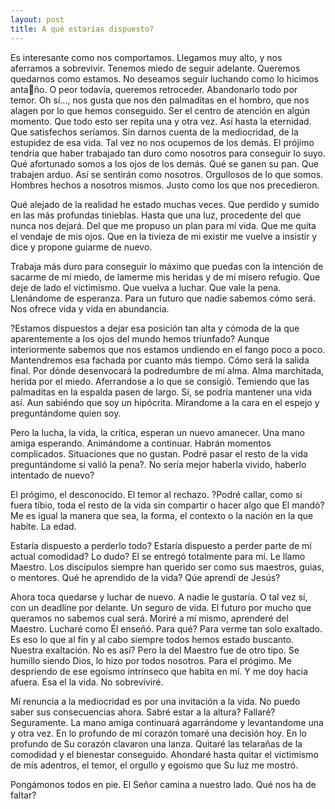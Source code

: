 ```yaml
---
layout: post
title: A qué estarías dispuesto?
---
```


Es interesante como nos comportamos. Llegamos muy alto, y nos aferramos a sobrevivir. Tenemos miedo de seguir adelante. Queremos quedarnos como estamos. No deseamos seguir luchando como lo hicimos antaño.  O peor todavía, queremos retroceder. Abandonarlo todo por temor. Oh sí..., nos gusta que nos den palmaditas en el hombro, que nos alagen por lo que hemos conseguido. Ser el centro de atención en algún momento. Que todo esto ser repita una y otra vez. Así hasta la eternidad. Que satisfechos seríamos. Sin darnos cuenta de la mediocridad, de la estupidez de esa vida. Tal vez no nos ocupemos de los demás. El prójimo tendría que haber trabajado tan duro como nosotros para conseguir lo suyo. Qué afortunado somos a los ojos de los demás. Qué se ganen su pan. Que trabajen arduo. Así se sentirán como nosotros. Orgullosos de lo que somos. Hombres hechos a nosotros mismos. Justo como los que nos precedieron. 

Qué alejado de la realidad he estado muchas veces. Que perdido y sumido en las más profundas tinieblas. Hasta que una luz, procedente del que nunca nos dejará. Del que me propuso un plan para mí vida. Que me quita el vendaje de mis ojos. Que en la tivieza de mi existir me vuelve a insistir y dice y propone guiarme de nuevo.

Trabaja más duro para conseguir lo máximo que puedas con la intención de sacarme de mí miedo, de lamerme mis heridas y de mí mísero refugio. Que deje de lado el victimismo. Que vuelva a luchar. Que vale la pena. Llenándome de esperanza. Para un futuro que nadie sabemos cómo será. Nos ofrece vida y vida en abundancia.

?Estamos dispuestos a dejar esa posición tan alta y cómoda de la que aparentemente a los ojos del mundo hemos triunfado? Aunque interiormente sabemos que nos estamos undiendo en el fango poco a poco. Mantendremos esa fachada por cuanto más tiempo. Cómo será la salida final. Por dónde desenvocará la podredumbre de mí alma. Alma marchitada, herida por el miedo. Aferrandose a lo que se consigió. Temiendo que las palmaditas en la espalda pasen de largo. Sí, se podría mantener una vida así. Aun sabiéndo que soy un hipócrita. Mirandome a la cara en el espejo y preguntándome quien soy.

Pero la lucha, la vida, la crítica, esperan un nuevo amanecer. Una mano amiga esperando. Animándome a continuar. Habrán momentos complicados. Situaciones que no gustan. Podré pasar el resto de la vida preguntándome si valió la pena?. No sería mejor haberla vivido, haberlo intentado de nuevo?

El prógimo, el desconocido. El temor al rechazo. ?Podré callar, como si fuera tíbio, toda el resto de la vida sin compartir o hacer algo que El mandó? Me es igual la manera que sea, la forma, el contexto o la nación en la que habite. La edad. 

Estaría dispuesto a perderlo todo? Estaría dispuesto a perder parte de mí actual comodidad? Lo dudo? El se entregó totalmente para mí. Le llamo Maestro. Los discípulos siempre han querido ser como sus maestros, guias, o mentores. Qué he aprendido de la vida? Qúe aprendí de Jesús?

Ahora toca quedarse y luchar de nuevo. A nadie le gustaría. O tal vez sí, con un deadline por delante. Un seguro de vida. El futuro por mucho que queramos no sabemos cual será. Moriré a mí mismo, aprenderé del Maestro. Lucharé como Él enseñó. Para qué? Para verme tan solo exaltado. Es eso lo que al fin y al cabo siempre todos hemos estado buscanto. Nuestra exaltación. No es así? Pero la del Maestro fue de otro tipo. Se humillo siendo Dios, lo hizo por todos nosotros. Para el prógimo. Me despriendo de ese egoísmo intrínseco que habita en mí. Y me doy hacia afuera. Esa el la vida. No sobreviviré. 

Mí renuncia a la mediocridad es por una invitación a la vida. No puedo saber sus consecuencias ahora. Sabré estar a la altura? Fallaré? Seguramente. La mano amiga continuará agarrándome y levantandome una y otra vez. En lo profundo de mí corazón tomaré una decisión hoy. En lo profundo de Su corazón clavaron una lanza. Quitaré las telarañas de la comodidad y el bienestar conseguido. Ahondaré hasta quitar el victimismo de mís adentros, el temor, el orgullo y egoismo que Su luz me mostró. 

Pongámonos todos en pie. El Señor camina a nuestro lado. Qué nos ha de faltar?  
